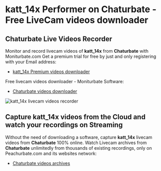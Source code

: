 # katt_14x Performer on Chaturbate - Free LiveCam videos downloader

## Chaturbate Live Videos Recorder

Monitor and record livecam videos of **katt_14x** from **Chaturbate** with Moniturbate.com
Get a premium trial for free by just and only registering with your Email address:
* [katt_14x Premium videos downloader](https://moniturbate.com/request-demo-licence-key.html)

Free livecam videos downloader - Moniturbate Software:
* [Chaturbate videos downloader](https://moniturbate.com/moniturbate-download-software.html)

![katt_14x livecam videos recorder](https://peachurnet.com/templates/moniturbate-software.png)


## Capture katt_14x videos from the Cloud and watch your recordings on Streaming

Without the need of downloading a software, capture **katt_14x** livecam videos from **Chaturbate** 100% online.
Watch Livecam archives from **Chaturbate** unlimitedly from thousands of existing recordings, only on Peachurbate.com and its websites network:
* [Chaturbate videos archives](https://peachurnet.com/)